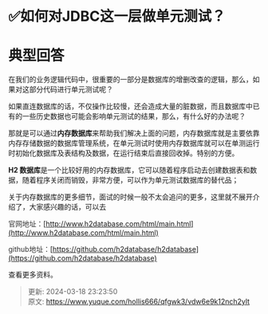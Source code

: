 # ✅如何对JDBC这一层做单元测试？

# 典型回答


在我们的业务逻辑代码中，很重要的一部分是数据库的增删改查的逻辑，那么，如果对这部分代码进行单元测试呢？



如果直连数据库的话，不仅操作比较慢，还会造成大量的脏数据，而且数据库中已有的一些历史数据也可能会影响单元测试的结果，那么，有什么好的办法呢？



那就是可以通过**内存数据库**来帮助我们解决上面的问题，内存数据库就是主要依靠内存存储数据的数据库管理系统，在单元测试时使用内存数据库就可以在单测运行时初始化数据库及表结构及数据，在运行结束后直接回收掉。特别的方便。



**H2 数据库**是一个比较好用的内存数据库，它可以随着程序启动去创建数据表和数据，随着程序关闭而销毁，非常方便，可以作为单元测试数据库的替代品；



关于内存数据库的更多细节，面试的时候一般不太会追问的更多，这里就不展开介绍了，大家感兴趣的话，可以去



<font style="color:rgb(51, 51, 51);">官网地址：</font>[http://www.h2database.com/html/main.html](http://www.h2database.com/html/main.html)

<font style="color:rgb(51, 51, 51);">github地址：</font>[https://github.com/h2database/h2database](https://github.com/h2database/h2database)



查看更多资料。



> 更新: 2024-03-18 23:23:50  
> 原文: <https://www.yuque.com/hollis666/qfgwk3/vdw6e9k12nch2ylt>